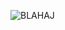![BLAHAJ](https://www.ikea.com/us/en/images/products/blahaj-soft-toy-shark__0710175_pe727378_s5.jpg)
